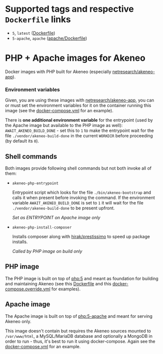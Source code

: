 # Supported tags and respective `Dockerfile` links

- `5`, `latest` ([Dockerfile](https://github.com/netresearch/docker-akeneo-php/blob/master/5/Dockerfile))
- `5-apache`, `apache` ([apache/Dockerfile](https://github.com/netresearch/docker-akeneo-php/blob/master/5/apache/Dockerfile))

# PHP + Apache images for Akeneo

Docker images with PHP built for Akeneo (especially [netresearch/akeneo-app](https://hub.docker.com/r/netresearch/akeneo-app/)).

### Environment variables

Given, you are using these images with [netresearch/akeneo-app](https://hub.docker.com/r/netresearch/akeneo-app/), you can or must set the environment variables for it on the container running this image (see the [docker-compose.yml](https://github.com/netresearch/docker-akeneo-php/blob/master/docker-compose.yml) for an example).

There is **one additional environment variable** for the entrypoint (used by the Apache image but available to the PHP image as well): `AWAIT_AKENEO_BUILD_DONE` - set this to `1` to make the entrypoint wait for the file  `./vendor/akeneo-build-done` in the current `WORKDIR` before proceeding (by default its `0`).

## Shell commands

Both images provide following shell commands but not both invoke all of them:

- `akeneo-php-entrypoint`

    Entrypoint script which looks for the file `./bin/akeneo-bootstrap` and calls it when present before invoking the command. If the environment variable `AWAIT_AKENEO_BUILD_DONE` is set to `1` it will wait for the file `./vendor/akeneo-build-done` to be present upfront.
    
    *Set as ENTRYPOINT on Apache image only*
     
- `akeneo-php-install-composer`

    Installs composer along with [hirak/prestissimo](https://github.com/hirak/prestissimo) to speed up package installs.
    
    *Called by PHP image on build only*

## PHP image

The PHP image is built on top of [php:5](https://hub.docker.com/r/library/php/)  and meant as foundation for building and maintaining Akeneo (see this [Dockerfile](https://github.com/netresearch/docker-akeneo-app/blob/master/Dockerfile) and this [docker-compose.override.yml](https://github.com/netresearch/docker-akeneo-app/blob/master/docker-compose.override.yml) for examples).

## Apache image

The Apache image is built on top of [php:5-apache](https://hub.docker.com/r/library/php/) and meant for serving Akeneo only.

This image doesn't contain but requires the Akeneo sources mounted to `/var/www/html`, a MySQL/MariaDB database and optionally a MongoDB in order to run - thus, it's best to run it using docker-compose. Again see the [docker-compose.yml](https://github.com/netresearch/docker-akeneo-php/blob/master/docker-compose.yml) for an example.
